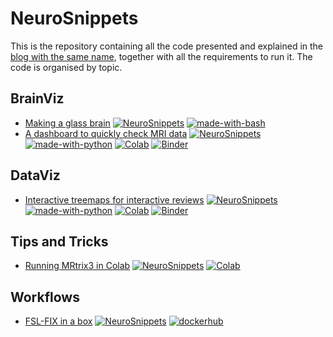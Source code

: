 # NeuroSnippets

This is the repository containing all the code presented and explained in the [blog with the same name](https://neurosnippets.com), together with all the requirements to run it. The code is organised by topic.

## BrainViz

* [Making a glass brain](brainviz/glass-brain) [![NeuroSnippets](https://img.shields.io/static/v1?label=Neuro&message=Snippets&color=orange)](http://neurosnippets.com/posts/glass-brain/#post) [![made-with-bash](https://img.shields.io/badge/Made%20with-Bash-1f425f.svg)](https://www.gnu.org/software/bash/)
* [A dashboard to quickly check MRI data](brainviz/mri-histogram) [![NeuroSnippets](https://img.shields.io/static/v1?label=Neuro&message=Snippets&color=orange)](http://neurosnippets.com/posts/mri-histogram/#post) [![made-with-python](https://img.shields.io/badge/Made%20with-Python-1f425f.svg)](https://www.python.org/) [![Colab](https://colab.research.google.com/assets/colab-badge.svg)](https://colab.research.google.com/github/matteomancini/neurosnippets/blob/master/brainviz/mri-histogram/mri-histogram.ipynb) [![Binder](https://mybinder.org/badge_logo.svg)](https://mybinder.org/v2/gh/matteomancini/neurosnippets/master?urlpath=lab/tree/brainviz/mri-histogram/mri-histogram.ipynb)

## DataViz

* [Interactive treemaps for interactive reviews](dataviz/interactive-treemaps) [![NeuroSnippets](https://img.shields.io/static/v1?label=Neuro&message=Snippets&color=orange)](http://neurosnippets.com/posts/interactive-treemaps/#post) [![made-with-python](https://img.shields.io/badge/Made%20with-Python-1f425f.svg)](https://www.python.org/) [![Colab](https://colab.research.google.com/assets/colab-badge.svg)](https://colab.research.google.com/github/matteomancini/neurosnippets/blob/master/dataviz/interactive-treemaps/treemap.ipynb) [![Binder](https://mybinder.org/badge_logo.svg)](https://mybinder.org/v2/gh/matteomancini/neurosnippets/master?filepath=dataviz/interactive-treemaps/treemap.ipynb)

## Tips and Tricks

* [Running MRtrix3 in Colab](tips-and-tricks/mrtrix3-in-colab) [![NeuroSnippets](https://img.shields.io/static/v1?label=Neuro&message=Snippets&color=orange)](http://neurosnippets.com/posts/mrtrix-in-colab/#post) [![Colab](https://colab.research.google.com/assets/colab-badge.svg)](https://colab.research.google.com/github/matteomancini/neurosnippets/blob/master/tips-and-tricks/mrtrix3-in-colab/mrtrix3_in_colab.ipynb)

## Workflows

* [FSL-FIX in a box](workflows/fslfix-in-a-box) [![NeuroSnippets](https://img.shields.io/static/v1?label=Neuro&message=Snippets&color=orange)](http://neurosnippets.com/posts/fslfix-in-a-box/#post) [![dockerhub](https://img.shields.io/badge/dockerhub-ingmatman-blue)](https://hub.docker.com/repository/docker/ingmatman/fslfix/general)
